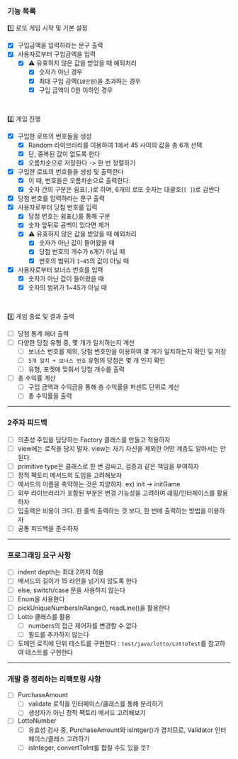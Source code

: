 ### 기능 목록

1️⃣ 로또 게임 시작 및 기본 설정

-[x] 구입금액을 입력하라는 문구 출력
-[x] 사용자로부터 구입금액을 입력
    -[x] ⚠️ 유효하지 않은 값을 받았을 때 예외처리
        -[x] 숫자가 아닌 경우
        -[x] 최대 구입 금액(`10만원`)을 초과하는 경우
        -[x] 구입 금액이 0원 이하인 경우

<br>

2️⃣ 게임 진행

-[x] 구입한 로또의 번호들을 생성
    -[x] Random 라이브러리를 이용하여 1에서 45 사이의 값을 총 6개 선택
    -[x] 단, 중복된 값이 없도록 한다
    -[x] 오름차순으로 저장한다 -> 한 번 정렬하기
-[x] 구입한 로또의 번호들을 생성 및 출력한다
    -[x] 이 때, 번호들은 오름차순으로 출력한다.
    -[x] 숫자 간의 구분은 쉼표(`,`)로 하며, 6개의 로또 숫자는 대괄호(`[ ]`)로 감싼다
-[x] 당첨 번호를 입력하라는 문구 출력
-[x] 사용자로부터 당첨 번호를 입력
    -[x] 당첨 번호는 쉼표(,)를 통해 구분
    -[x] 숫자 앞뒤로 공백이 있다면 제거
    -[x] ⚠️ 유효하지 않은 값을 받았을 때 예외처리
        -[x] 숫자가 아닌 값이 들어왔을 때
        -[x] 당첨 번호의 개수가 `6`개가 아닐 때
        -[x] 번호의 범위가 `1~45`의 값이 아닐 때
-[x] 사용자로부터 보너스 번호를 입력
    -[x] 숫자가 아닌 값이 들어왔을 때
    -[x] 숫자의 범위가 1~45가 아닐 때

<br>

3️⃣ 게임 종료 및 결과 출력

-[ ] 당첨 통계 헤더 출력
-[ ] 다양한 당첨 유형 중, 몇 개가 일치하는지 계산
    -[ ] 보너스 번호를 제외, 당첨 번호만을 이용하여 몇 개가 일치하는지 확인 및 저장
    -[ ] `5개 일치 + 보너스 번호` 유형의 당첨은 몇 개 인지 확인
    -[ ] 유형, 포멧에 맞춰서 당첨 개수를 출력
- [ ] 총 수익률 계산
    -[ ] 구입 금액과 수익금을 통해 총 수익률을 퍼센트 단위로 계산
    -[ ] 총 수익률을 출력

---

### 2주차 피드백

-[ ] 의존성 주입을 담당하는 Factory 클래스를 만들고 적용하자
-[ ] view에는 로직을 담지 말자. view는 자기 자신을 제외한 어떤 계층도 알아서는 안된다.
-[ ] primitive type은 클래스로 한 번 감싸고, 검증과 같은 책임을 부여하자
-[ ] 정적 팩토리 메서드의 도입을 고려해보자
-[ ] 메서드의 이름을 축약하는 것은 지양하자. ex) init -> initGame
-[ ] 외부 라이브러리가 포함된 부분은 변경 가능성을 고려하여 래핑/인터페이스를 활용하자
-[ ] 입출력은 비용이 크다. 한 줄씩 출력하는 것 보다, 한 번에 출력하는 방법을 이용하자
-[ ] 공통 피드백을 준수하자

---

### 프로그래밍 요구 사항

-[ ] indent depth는 최대 2까지 허용
-[ ] 메서드의 길이가 15 라인을 넘기지 않도록 한다
-[ ] else, switch/case 문을 사용하지 않는다
-[ ] Enum을 사용한다
-[ ] pickUniqueNumbersInRange(), readLine()을 활용한다
-[ ] Lotto 클래스를 활용
    -[ ] numbers의 접근 제어자를 변경할 수 없다
    -[ ] 필드를 추가하지 않는다
-[ ] 도메인 로직에 단위 테스트를 구현한다 : `test/java/lotto/LottoTest`를 참고하여 테스트를 구현한다

---

### 개발 중 정리하는 리팩토링 사항

-[ ] PurchaseAmount
    -[ ] validate 로직을 인터페이스/클래스를 통해 분리하기
    -[ ] 생성자가 아닌 정적 팩토리 메서드 고려해보기
-[ ] LottoNumber
    -[ ] 유효성 검사 중, PurchaseAmount와 isIntger()가 겹치므로, Validator 인터페이스/클래스 고려하기
    -[ ] isInteger, convertToInt를 합칠 수도 있을 듯? 
